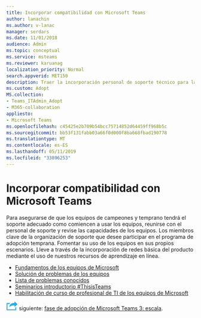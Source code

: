 ```yaml
---
title: Incorporar compatibilidad con Microsoft Teams
author: lanachin
ms.author: v-lanac
manager: serdars
ms.date: 11/01/2018
audience: Admin
ms.topic: conceptual
ms.service: msteams
ms.reviewer: karuanag
localization_priority: Normal
search.appverid: MET150
description: Traer la incorporación personal de soporte técnico para la fase de experimento de la adopción de los equipos.
ms.custom: Adopt
MS.collection:
- Teams_ITAdmin_Adopt
- M365-collaboration
appliesto:
- Microsoft Teams
ms.openlocfilehash: c45425e2b709b54bcc75714852d64459ff968b5c
ms.sourcegitcommit: bb53f131fabb03a66f0d000f8ba668fbad190778
ms.translationtype: MT
ms.contentlocale: es-ES
ms.lasthandoff: 05/11/2019
ms.locfileid: "33896253"
---
```

# <a name="onboard-support-for-microsoft-teams"></a>Incorporar compatibilidad con Microsoft Teams

Para asegurarse de que los equipos de campeones y temprano tendrá el soporte adecuado como comiencen a usar los equipos, reunirse con el personal de soporte y revise las capacidades de los equipos. Los miembros clave de la organización de soporte que desee participar en el programa de adopción temprana. Fomentar su uso de los equipos en sus propios escenarios. Lleve a través de la incorporación de redes básica del producto mediante el uso de nuestros recursos de aprendizaje en línea.  

- [Fundamentos de los equipos de Microsoft](https://youtu.be/xJBvJTDiQqg)
- [Solución de problemas de los equipos](https://youtu.be/0KNh9KNpXcA)
- [Lista de problemas conocidos](https://aka.ms/TeamsKnownIssues)
- [Seminarios introductorio #ThisisTeams](https://microsoftteams.eventbuilder.com/This%20is%20Teams) 
- [Habilitación de curso de profesional de TI de los equipos de Microsoft](https://www.edx.org/course/enabling-teamwork-microsoft-teams-1)

![Icono de pasos siguiente](media/teams-adoption-next-icon.png) siguiente: [fase de adopción de Microsoft Teams 3: escala](teams-adoption-phase3-enable.md).
